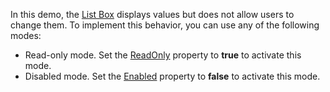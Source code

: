 In this demo, the [List Box](https://docs.devexpress.com/Blazor/DevExpress.Blazor.DxListBox-2) displays values but does not allow users to change them. To implement this behavior, you can use any of the following modes:

*   Read-only mode. Set the [ReadOnly](https://docs.devexpress.com/Blazor/DevExpress.Blazor.DxListBox-2.ReadOnly) property to **true** to activate this mode.
*   Disabled mode. Set the [Enabled](https://docs.devexpress.com/Blazor/DevExpress.Blazor.Base.DxDataEditorBase-2.Enabled) property to **false** to activate this mode.
